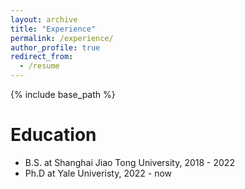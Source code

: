 ```yaml
---
layout: archive
title: "Experience"
permalink: /experience/
author_profile: true
redirect_from:
  - /resume
---
```


{% include base_path %}

Education
======
* B.S. at Shanghai Jiao Tong University, 2018 - 2022
* Ph.D at Yale Univeristy, 2022 - now 


  

